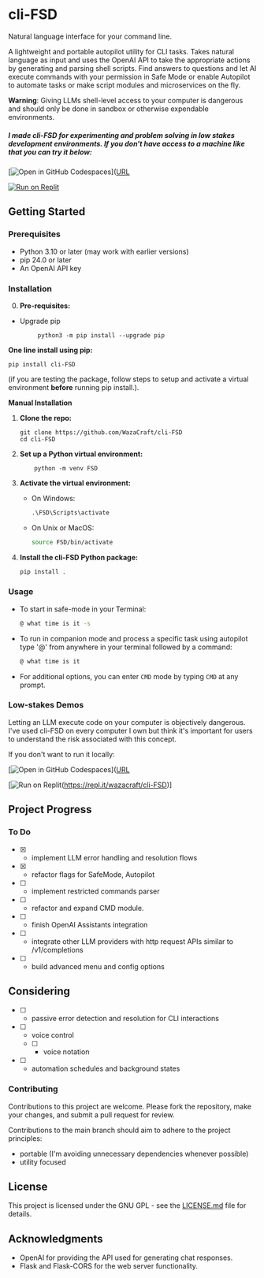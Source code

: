 # cli-FSD
Natural language interface for your command line. 

A lightweight and portable autopilot utility for CLI tasks. Takes natural language as input and uses the OpenAI API to take the appropriate actions by generating and parsing shell scripts. Find answers to questions and let AI execute commands with your permission in Safe Mode or enable Autopilot to automate tasks or make script modules and microservices on the fly. 

**Warning**: Giving LLMs shell-level access to your computer is dangerous and should only be done in sandbox or otherwise expendable environments.

##### I made cli-FSD for experimenting and problem solving in low stakes development environments. If you don't have access to a machine like that you can try it below: 

[![Open in GitHub Codespaces](https://github.com/codespaces/badge.svg)]([URL](https://github.com/codespaces/new?repo=wazacraft/cli-FSD&ref=main
)

[![Run on Replit](https://replit.com/badge/github/wazacraft/cli-FSD)](https://replit.com/@wazacraft/cli-FSD)
## Getting Started

### Prerequisites

- Python 3.10 or later (may work with earlier versions)
- pip 24.0 or later 
- An OpenAI API key

### Installation

0. **Pre-requisites:**
   
- Upgrade pip

           python3 -m pip install --upgrade pip
    

**One line install using pip:**

    pip install cli-FSD

  (if you are testing the package, follow steps to setup and activate a virtual environment **before** running pip install.).

**Manual Installation**

1. **Clone the repo:**

    ```
    git clone https://github.com/WazaCraft/cli-FSD
    cd cli-FSD
    ```

2. **Set up a Python virtual environment:**

    ```
        python -m venv FSD
    ```

3. **Activate the virtual environment:**

    - On Windows:

        ```cmd
        .\FSD\Scripts\activate
        ```

    - On Unix or MacOS:

        ```bash
        source FSD/bin/activate
        ```

4. **Install the cli-FSD Python package:**

    ```bash
    pip install .
    ```
   
### Usage

- To start in safe-mode in your Terminal:

    ```bash
    @ what time is it -s
    ```

- To run in companion mode and process a specific task using autopilot type '@' from anywhere in your terminal followed by a command:

    ```bash
   @ what time is it
    ```

- For additional options, you can enter `CMD` mode by typing `CMD` at any prompt.

### Low-stakes Demos
Letting an LLM execute code on your computer is objectively dangerous. I've used cli-FSD on every computer I own but think it's important for users to understand the risk associated with this concept. 

If you don't want to run it locally:

[![Open in GitHub Codespaces](https://github.com/codespaces/badge.svg)]([URL](https://github.com/codespaces/new?repo=wazacraft/cli-FSD&ref=main
)


[![Run on Replit](https://replit.com/badge/github/wazacraft/cli-FSD)(https://repl.it/wazacraft/cli-FSD)]

## Project Progress
### To Do
- [x] - implement LLM error handling and resolution flows 
- [x] - refactor flags for SafeMode, Autopilot
- [ ] - implement restricted commands parser
- [ ] - refactor and expand CMD module. 
- [ ] - finish OpenAI Assistants integration
- [ ] - integrate other LLM providers with http request APIs similar to /v1/completions
- [ ] - build advanced menu and config options

## Considering
- [ ] - passive error detection and resolution for CLI interactions
- [ ] - voice control
   - [ ] - voice notation
- [ ] - automation schedules and background states


### Contributing

Contributions to this project are welcome. Please fork the repository, make your changes, and submit a pull request for review.

Contributions to the main branch should aim to adhere to the project principles: 
- portable (I'm avoiding unnecessary dependencies whenever possible)
- utility focused



## License

This project is licensed under the GNU GPL - see the [LICENSE.md](LICENSE.md) file for details.

## Acknowledgments

- OpenAI for providing the API used for generating chat responses.
- Flask and Flask-CORS for the web server functionality.

